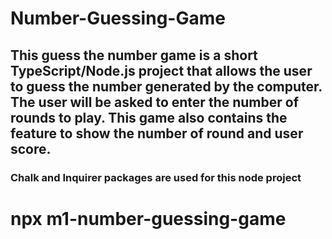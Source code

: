 # Number-Guessing-Game

## This guess the number game is a short TypeScript/Node.js project that allows the user to guess the number generated by the computer. The user will be asked to enter the number of rounds to play. This game also contains the feature to show the number of round and user score.
### Chalk and Inquirer packages are used for this node project

# npx m1-number-guessing-game